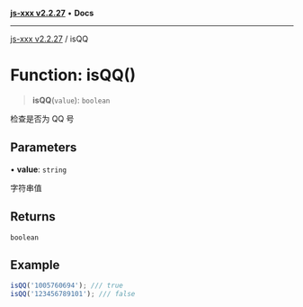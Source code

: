 [**js-xxx v2.2.27**](../README.md) • **Docs**

***

[js-xxx v2.2.27](../README.md) / isQQ

# Function: isQQ()

> **isQQ**(`value`): `boolean`

检查是否为 QQ 号

## Parameters

• **value**: `string`

字符串值

## Returns

`boolean`

## Example

```ts
isQQ('1005760694'); /// true
isQQ('123456789101'); /// false
```
